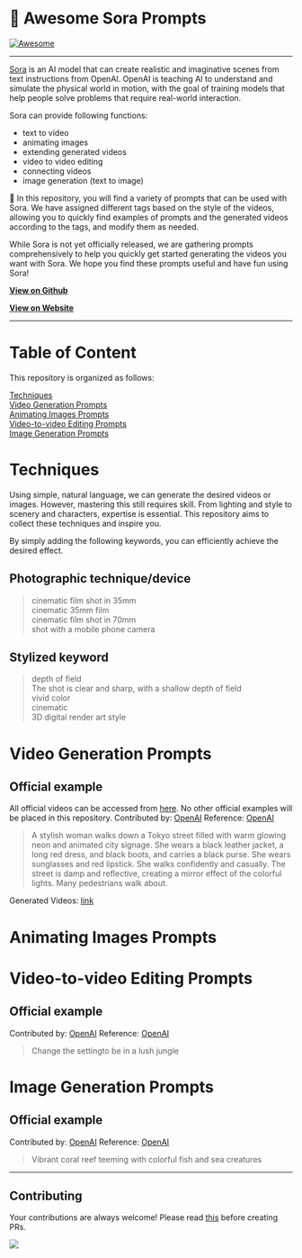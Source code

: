 # 🧠 Awesome Sora Prompts
[![Awesome](https://cdn.rawgit.com/sindresorhus/awesome/d7305f38d29fed78fa85652e3a63e154dd8e8829/media/badge.svg)](https://github.com/sindresorhus/awesome)

---
[Sora](https://openai.com/sora) is an AI model that can create realistic and imaginative scenes from text instructions from OpenAI. OpenAI is teaching AI to understand and simulate the physical world in motion, with the goal of training models that help people solve problems that require real-world interaction.

Sora can provide following functions:
* text to video
* animating images
* extending generated videos
* video to video editing
* connecting videos
* image generation (text to image)

📖 In this repository, you will find a variety of prompts that can be used with Sora. We have assigned different tags based on the style of the videos, allowing you to quickly find examples of prompts and the generated videos according to the tags, and modify them as needed.


While Sora is not yet officially released, we are gathering prompts comprehensively to help you quickly get started generating the videos you want with Sora. We hope you find these prompts useful and have fun using Sora!

**[View on Github](https://github.com/hr98w/awesome-sora-prompts)**

**[View on Website](https://prompts-sora.com)**



---
# Table of Content
This repository is organized as follows:

[Techniques](#techniques)</br>
[Video Generation Prompts](#video-generation-prompts)</br>
[Animating Images Prompts](#animating-images-prompts)</br>
[Video-to-video Editing Prompts](#video-to-video-editing-prompts)</br>
[Image Generation Prompts](#image-generation-prompts)</br>

# Techniques
Using simple, natural language, we can generate the desired videos or images. However, mastering this still requires skill. From lighting and style to scenery and characters, expertise is essential. This repository aims to collect these techniques and inspire you. 

By simply adding the following keywords, you can efficiently achieve the desired effect.

## Photographic technique/device
> cinematic film shot in 35mm </br>
> cinematic 35mm film </br>
> cinematic film shot in 70mm </br>
> shot with a mobile phone camera </br>

## Stylized keyword
> depth of field </br>
> The shot is clear and sharp, with a shallow depth of field </br>
> vivid color </br>
> cinematic </br>
> 3D digital render art style </br>


# Video Generation Prompts
## Official example
All official videos can be accessed from [here](https://openai.com/sora). No other official examples will be placed in this repository.
Contributed by: [OpenAI](https://openai.com/sora) Reference: [OpenAI](https://openai.com/sora#capabilities)
> A stylish woman walks down a Tokyo street filled with warm glowing neon and animated city signage. She wears a black leather jacket, a long red dress, and black boots, and carries a black purse. She wears sunglasses and red lipstick. She walks confidently and casually. The street is damp and reflective, creating a mirror effect of the colorful lights. Many pedestrians walk about.

Generated Videos: [link](https://www.youtube.com/watch?v=g0jt6goVz04)

# Animating Images Prompts

# Video-to-video Editing Prompts
## Official example
Contributed by: [OpenAI](https://openai.com/sora) Reference: [OpenAI](https://openai.com/research/video-generation-models-as-world-simulators)
> Change the settingto be in a lush jungle
 
# Image Generation Prompts
## Official example
Contributed by: [OpenAI](https://openai.com/sora) Reference: [OpenAI](https://openai.com/research/video-generation-models-as-world-simulators)
> Vibrant coral reef teeming with colorful fish and sea creatures

---

## Contributing
Your contributions are always welcome! Please read [this](https://github.com/hr98w/awesome-sora-prompts/blob/main/CONTRIBUTING.md) before creating PRs.

<a href="https://github.com/hr98w/awesome-sora-prompts/graphs/contributors">
  <img src="https://contrib.rocks/image?repo=hr98w/awesome-sora-prompts" />
</a>

